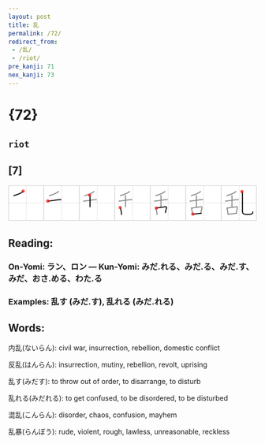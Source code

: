 ```yaml
---
layout: post
title: 乱
permalink: /72/
redirect_from:
 - /乱/
 - /riot/
pre_kanji: 71
nex_kanji: 73
---
```


# {72}

## `riot`

## [7]

<div class="stroke"><img src="../images/E4B9B1.png" /></div>

## Reading:

### On-Yomi: ラン、ロン &mdash; Kun-Yomi: みだ.れる、みだ.る、みだ.す、みだ、おさ.める、わた.る

### Examples: 乱す (みだ.す), 乱れる (みだ.れる)

## Words:

内乱(ないらん): civil war, insurrection, rebellion, domestic conflict

反乱(はんらん): insurrection, mutiny, rebellion, revolt, uprising

乱す(みだす): to throw out of order, to disarrange, to disturb

乱れる(みだれる): to get confused, to be disordered, to be disturbed

混乱(こんらん): disorder, chaos, confusion, mayhem

乱暴(らんぼう): rude, violent, rough, lawless, unreasonable, reckless
